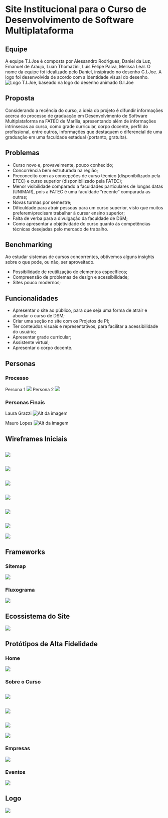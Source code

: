# Site Institucional para o Curso de Desenvolvimento de Software Multiplataforma

## Equipe
A equipe T.I.Joe é composta por Alessandro Rodrigues, Daniel da Luz, Emanuel de Araujo, Luan Thomazini, Luis Felipe Paiva, Melissa Leal.
O nome da equipe foi idealizado pelo Daniel, insipirado no desenho G.I.Joe. A logo foi desenvolvida de acordo com a identidade visual do desenho.
![Logo T.I.Joe, baseado na logo do desenho animado G.I.Joe](img_md/tijoe.png)

## Proposta
Considerando a recência do curso, a ideia do projeto é difundir informações acerca do processo de graduação em Desenvolvimento de Software Multiplataforma na FATEC de Marília, apresentando além de informações intrínsecas ao curso, como grade curricular, corpo docente, perfil do profissional, entre outros, informações que destaquem o diferencial de uma graduação em uma faculdade estadual (portanto, gratuita).

## Problemas
- Curso novo e, provavelmente, pouco conhecido;
- Concorrência bem estruturada na região;
- Preconceito com as concepções de curso técnico (disponibilizado pela ETEC) e curso superior (disponibilizado pela FATEC);
- Menor visibilidade comparado a faculdades particulares de longas datas (UNIMAR), pois a FATEC é uma faculdade “recente” comparada as outras;
- Novas turmas por semestre;
- Dificuldade para atrair pessoas para um curso superior, visto que muitos preferem/precisam trabalhar à cursar ensino superior;
- Falta de verba para a divulgação da faculdade de DSM;
- Como apresentar a objetividade do curso quanto às competências técnicas desejadas pelo mercado de trabalho.

## Benchmarking
Ao estudar sistemas de cursos concorrentes, obtivemos alguns insights sobre o que pode, ou não, ser aproveitado.
- Possibilidade de reutilização de elementos específicos;
- Compreensão de problemas de design e acessibilidade;
- Sites pouco modernos;

## Funcionalidades
- Apresentar o site ao público, para que seja uma forma de atrair e abordar o curso de DSM;
- Criar uma seção no site com os Projetos de PI;
- Ter conteúdos visuais e representativos, para facilitar a acessibilidade do usuário;
- Apresentar grade curricular;
- Assistente virtual;
- Apresentar o corpo docente.

## Personas
### Processo
Persona 1
![](img_md/persona1.png)
Persona 2
![](img_md/persona2.png)

### Personas Finais
Laura Grazzi
![Alt da imagem](img_md/persona-laura-grazzi.png)

Mauro Lopes
![Alt da imagem](img_md/persona-mauro-lopes.png)

## Wireframes Iniciais
![](img_md/wireframe-um.png)
---
![](img_md/wireframe-dois.png)
---
![](img_md/wireframe-tres.png)
---
![](img_md/wireframe-quatro.png)
---
![](img_md/wireframe-cinco.png)
---
![](img_md/wireframe-seis.png)
---
![](img_md/wireframe-sete.png)

## Frameworks
### Sitemap
![](img_md/sitemap.png)

### Fluxograma
![](img_md/fluxograma.png)

## Ecossistema do Site
![](img_md/Telas.png)

## Protótipos de Alta Fidelidade
### Home
![](img_md/home.png)

### Sobre o Curso
![](img_md/sobre-curso.png)
---
![](img_md/objetivos.png)
---
![](img_md/grade.png)
---
![](img_md/certificacoes.png)

### Empresas
![](img_md/empresas.png)

### Eventos
![](img_md/eventos.png)

## Logo
![](img_md/logo.png)